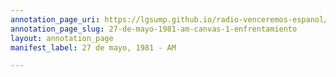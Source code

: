 ```yaml
---
annotation_page_uri: https://lgsump.github.io/radio-venceremos-espanol/annotations/27-de-mayo-1981-am-canvas-1-enfrentamiento.json
annotation_page_slug: 27-de-mayo-1981-am-canvas-1-enfrentamiento
layout: annotation_page
manifest_label: 27 de mayo, 1981 - AM

---
```


